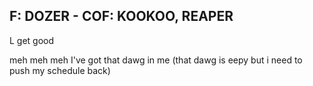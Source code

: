 ## F: DOZER - COF: KOOKOO, REAPER

L get good

meh meh meh
I've got that dawg in me (that dawg is eepy but i need to push my schedule back)
